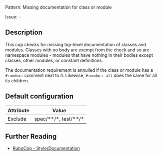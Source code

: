 Pattern: Missing documentation for class or module

Issue: -

## Description

This cop checks for missing top-level documentation of
classes and modules. Classes with no body are exempt from the
check and so are namespace modules - modules that have nothing in
their bodies except classes, other modules, or constant definitions.

The documentation requirement is annulled if the class or module has
a `#:nodoc:` comment next to it. Likewise, `#:nodoc: all` does the
same for all its children.

## Default configuration

Attribute | Value
--- | ---
Exclude | spec/\*\*/\*, test/\*\*/\*

## Further Reading

* [RuboCop - Style/Documentation](https://rubocop.readthedocs.io/en/latest/cops_style/#styledocumentation)
